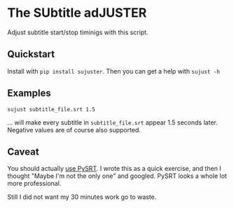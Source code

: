 # The SUbtitle adJUSTER

Adjust subtitle start/stop timinigs with this script.


## Quickstart

Install with `pip install sujuster`. Then you can get a help with `sujust -h`


## Examples

    sujust subtitle_file.srt 1.5

... will make every subtitle in `subtitle_file.srt` appear 1.5 seconds later. Negative values are of course also supported.


## Caveat

You should actually [use PySRT](https://pypi.python.org/pypi/pysrt). I wrote this as a quick exercise, and then I thought "Maybe I'm not the only one" and googled. PySRT looks a whole lot more professional.

Still I did not want my 30 minutes work go to waste.